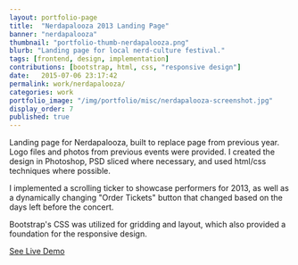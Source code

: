 ```yaml
---
layout: portfolio-page
title:  "Nerdapalooza 2013 Landing Page"
banner: "nerdapalooza"
thumbnail: "portfolio-thumb-nerdapalooza.png"
blurb: "Landing page for local nerd-culture festival."
tags: [frontend, design, implementation]
contributions: [bootstrap, html, css, "responsive design"]
date:   2015-07-06 23:17:42
permalink: work/nerdapalooza/
categories: work
portfolio_image: "/img/portfolio/misc/nerdapalooza-screenshot.jpg"
display_order: 7
published: true
---
```


Landing page for Nerdapalooza, built to replace page from previous year. Logo files and photos from previous events were provided. I created the design in Photoshop, PSD sliced where necessary, and used html/css techniques where possible.

I implemented a scrolling ticker to showcase performers for 2013, as well as a dynamically changing "Order Tickets" button that changed based on the days left before the concert.

Bootstrap's CSS was utilized for gridding and layout, which also provided a foundation for the responsive design.


<a href="http://keeganberry.com/nerdapalooza/" class="link-icon cta-link">See Live Demo</a>
